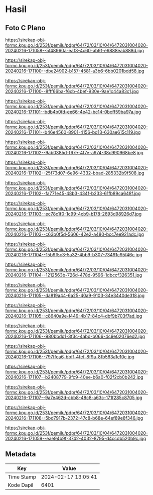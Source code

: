 # Hasil

## Foto C Plano

https://sirekap-obj-formc.kpu.go.id/253f/pemilu/pdpr/64/72/03/10/04/6472031004020-20240216-171058--5f48960a-eaf3-4c60-ab9f-e9888eab888d.jpg

https://sirekap-obj-formc.kpu.go.id/253f/pemilu/pdpr/64/72/03/10/04/6472031004020-20240216-171100--dbe24902-b157-4581-a3b6-6bb0201bdd58.jpg

https://sirekap-obj-formc.kpu.go.id/253f/pemilu/pdpr/64/72/03/10/04/6472031004020-20240216-171100--8fff66ba-f6cb-4bef-930e-9ae1c44a83c1.jpg

https://sirekap-obj-formc.kpu.go.id/253f/pemilu/pdpr/64/72/03/10/04/6472031004020-20240216-171101--bdb4b0fd-ee66-4e42-bc14-0bcff59ba97a.jpg

https://sirekap-obj-formc.kpu.go.id/253f/pemilu/pdpr/64/72/03/10/04/6472031004020-20240216-171101--b46e4560-8901-4156-bd13-630ae615c119.jpg

https://sirekap-obj-formc.kpu.go.id/253f/pemilu/pdpr/64/72/03/10/04/6472031004020-20240216-171102--9ab0385d-f67e-4f7e-a974-38c990968be8.jpg

https://sirekap-obj-formc.kpu.go.id/253f/pemilu/pdpr/64/72/03/10/04/6472031004020-20240216-171102--25f73d07-6e96-4332-bbad-285332b9f508.jpg

https://sirekap-obj-formc.kpu.go.id/253f/pemilu/pdpr/64/72/03/10/04/6472031004020-20240216-171102--fa771e45-48b3-434f-b233-61fb89ca648f.jpg

https://sirekap-obj-formc.kpu.go.id/253f/pemilu/pdpr/64/72/03/10/04/6472031004020-20240216-171103--ec78c1f0-1c99-4cb9-b178-2693d98926d7.jpg

https://sirekap-obj-formc.kpu.go.id/253f/pemilu/pdpr/64/72/03/10/04/6472031004020-20240216-171103--c63b0f5d-5606-42e2-a480-bcc7ee921adc.jpg

https://sirekap-obj-formc.kpu.go.id/253f/pemilu/pdpr/64/72/03/10/04/6472031004020-20240216-171104--15b9f5c3-5a32-4bb9-b307-73491c95f46c.jpg

https://sirekap-obj-formc.kpu.go.id/253f/pemilu/pdpr/64/72/03/10/04/6472031004020-20240216-171104--1212563b-726d-478d-9596-1dbccf326351.jpg

https://sirekap-obj-formc.kpu.go.id/253f/pemilu/pdpr/64/72/03/10/04/6472031004020-20240216-171105--da819a44-6a25-40a9-9103-34e3440de318.jpg

https://sirekap-obj-formc.kpu.go.id/253f/pemilu/pdpr/64/72/03/10/04/6472031004020-20240216-171105--c8640a9e-f449-4b17-84c4-dbf9b703f7ad.jpg

https://sirekap-obj-formc.kpu.go.id/253f/pemilu/pdpr/64/72/03/10/04/6472031004020-20240216-171106--980bbdd1-3f3c-4abd-b066-4c9e02076ed2.jpg

https://sirekap-obj-formc.kpu.go.id/253f/pemilu/pdpr/64/72/03/10/04/6472031004020-20240216-171106--797ffea6-bbff-4fef-8f9a-8fb563a1e10c.jpg

https://sirekap-obj-formc.kpu.go.id/253f/pemilu/pdpr/64/72/03/10/04/6472031004020-20240216-171107--b2408779-9fc9-40ee-b6a0-f02f2cb0b242.jpg

https://sirekap-obj-formc.kpu.go.id/253f/pemilu/pdpr/64/72/03/10/04/6472031004020-20240216-171107--9a7e462d-cbb8-48c8-a63c-171f285c8705.jpg

https://sirekap-obj-formc.kpu.go.id/253f/pemilu/pdpr/64/72/03/10/04/6472031004020-20240216-171108--5bd7917b-2372-47c8-b68e-64ef89e8f346.jpg

https://sirekap-obj-formc.kpu.go.id/253f/pemilu/pdpr/64/72/03/10/04/6472031004020-20240216-171059--eae94b9f-3742-4032-8795-d4ccdb520b9c.jpg


## Metadata

| Key        | Value               |
| ---------- | ------------------- |
| Time Stamp | 2024-02-17 13:05:41 |
| Kode Dapil | 6401                |



